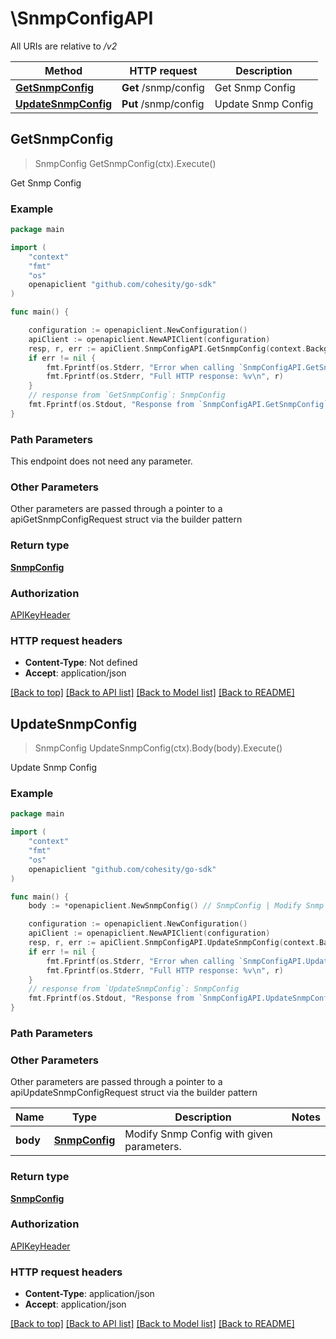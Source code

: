 # \SnmpConfigAPI

All URIs are relative to */v2*

Method | HTTP request | Description
------------- | ------------- | -------------
[**GetSnmpConfig**](SnmpConfigAPI.md#GetSnmpConfig) | **Get** /snmp/config | Get Snmp Config
[**UpdateSnmpConfig**](SnmpConfigAPI.md#UpdateSnmpConfig) | **Put** /snmp/config | Update Snmp Config



## GetSnmpConfig

> SnmpConfig GetSnmpConfig(ctx).Execute()

Get Snmp Config



### Example

```go
package main

import (
	"context"
	"fmt"
	"os"
	openapiclient "github.com/cohesity/go-sdk"
)

func main() {

	configuration := openapiclient.NewConfiguration()
	apiClient := openapiclient.NewAPIClient(configuration)
	resp, r, err := apiClient.SnmpConfigAPI.GetSnmpConfig(context.Background()).Execute()
	if err != nil {
		fmt.Fprintf(os.Stderr, "Error when calling `SnmpConfigAPI.GetSnmpConfig``: %v\n", err)
		fmt.Fprintf(os.Stderr, "Full HTTP response: %v\n", r)
	}
	// response from `GetSnmpConfig`: SnmpConfig
	fmt.Fprintf(os.Stdout, "Response from `SnmpConfigAPI.GetSnmpConfig`: %v\n", resp)
}
```

### Path Parameters

This endpoint does not need any parameter.

### Other Parameters

Other parameters are passed through a pointer to a apiGetSnmpConfigRequest struct via the builder pattern


### Return type

[**SnmpConfig**](SnmpConfig.md)

### Authorization

[APIKeyHeader](../README.md#APIKeyHeader)

### HTTP request headers

- **Content-Type**: Not defined
- **Accept**: application/json

[[Back to top]](#) [[Back to API list]](../README.md#documentation-for-api-endpoints)
[[Back to Model list]](../README.md#documentation-for-models)
[[Back to README]](../README.md)


## UpdateSnmpConfig

> SnmpConfig UpdateSnmpConfig(ctx).Body(body).Execute()

Update Snmp Config



### Example

```go
package main

import (
	"context"
	"fmt"
	"os"
	openapiclient "github.com/cohesity/go-sdk"
)

func main() {
	body := *openapiclient.NewSnmpConfig() // SnmpConfig | Modify Snmp Config with given parameters.

	configuration := openapiclient.NewConfiguration()
	apiClient := openapiclient.NewAPIClient(configuration)
	resp, r, err := apiClient.SnmpConfigAPI.UpdateSnmpConfig(context.Background()).Body(body).Execute()
	if err != nil {
		fmt.Fprintf(os.Stderr, "Error when calling `SnmpConfigAPI.UpdateSnmpConfig``: %v\n", err)
		fmt.Fprintf(os.Stderr, "Full HTTP response: %v\n", r)
	}
	// response from `UpdateSnmpConfig`: SnmpConfig
	fmt.Fprintf(os.Stdout, "Response from `SnmpConfigAPI.UpdateSnmpConfig`: %v\n", resp)
}
```

### Path Parameters



### Other Parameters

Other parameters are passed through a pointer to a apiUpdateSnmpConfigRequest struct via the builder pattern


Name | Type | Description  | Notes
------------- | ------------- | ------------- | -------------
 **body** | [**SnmpConfig**](SnmpConfig.md) | Modify Snmp Config with given parameters. | 

### Return type

[**SnmpConfig**](SnmpConfig.md)

### Authorization

[APIKeyHeader](../README.md#APIKeyHeader)

### HTTP request headers

- **Content-Type**: application/json
- **Accept**: application/json

[[Back to top]](#) [[Back to API list]](../README.md#documentation-for-api-endpoints)
[[Back to Model list]](../README.md#documentation-for-models)
[[Back to README]](../README.md)

